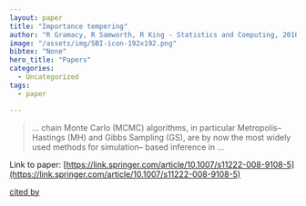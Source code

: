 ```yaml
---
layout: paper
title: "Importance tempering"
author: "R Gramacy, R Samworth, R King - Statistics and Computing, 2010 - Springer"
image: "/assets/img/SBI-icon-192x192.png"
bibtex: "None"
hero_title: "Papers"
categories:
  - Uncategorized
tags:
  - paper

---
```

>… chain Monte Carlo (MCMC) algorithms, in particular Metropolis–Hastings (MH) and Gibbs Sampling (GS), are by now the most widely used methods for simulation– based inference in …

Link to paper: [https://link.springer.com/article/10.1007/s11222-008-9108-5](https://link.springer.com/article/10.1007/s11222-008-9108-5)

[cited by](https://scholar.google.com/scholar?cites=8075448290544912062&as_sdt=2005&sciodt=0,5&hl=en&num=20)
